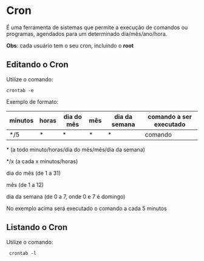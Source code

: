 # Cron
É uma ferramenta de sistemas que permite a execução de comandos ou programas, agendados para um determinado dia/mês/ano/hora.

**Obs**: cada usuário tem o seu cron, incluindo o **root**

## Editando o Cron
Utilize o comando:

`crontab -e`

Exemplo de formato:

| minutos | horas | dia do mês | mês | dia da semana | comando a ser executado |
|---------|-------|------------|-----|---------------|-------------------------|
|   */5   |   *   | *          | *   | *             | comando                 |

\* (a todo minuto/horas/dia do mês/mês/dia da semana)

*/x (a cada x minutos/horas)

dia do mês (de 1 a 31)

mês (de 1 a 12)

dia da semana (de 0 a 7, onde 0 e 7 é domingo)

No exemplo acima será executado o comando a cada 5 minutos

## Listando o Cron
Utilize o comando:

` crontab -l`